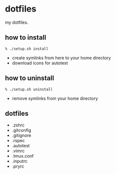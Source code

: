 # dotfiles
my dotfiles.

## how to install

```
% ./setup.sh install
```

* create symlinks from here to your home directory
* download icons for autotest

## how to uninstall

```
% ./setup.sh uninstall
```

* remove symlinks from your home directory

## dotfiles

* .zshrc
* .gitconfig
* .gitignore
* .rspec
* .autotest
* .vimrc
* .tmux.conf
* .inputrc
* .pryrc
